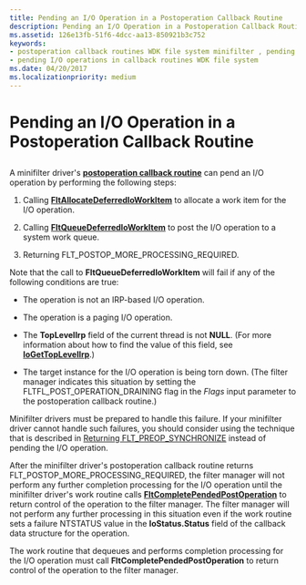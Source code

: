 ```yaml
---
title: Pending an I/O Operation in a Postoperation Callback Routine
description: Pending an I/O Operation in a Postoperation Callback Routine
ms.assetid: 126e13fb-51f6-4dcc-aa13-850921b3c752
keywords:
- postoperation callback routines WDK file system minifilter , pending operations
- pending I/O operations in callback routines WDK file system
ms.date: 04/20/2017
ms.localizationpriority: medium
---
```


# Pending an I/O Operation in a Postoperation Callback Routine


## <span id="ddk_pending_an_io_operation_in_a_postoperation_callback_routine_if"></span><span id="DDK_PENDING_AN_IO_OPERATION_IN_A_POSTOPERATION_CALLBACK_ROUTINE_IF"></span>


A minifilter driver's [**postoperation callback routine**](/windows-hardware/drivers/ddi/fltkernel/nc-fltkernel-pflt_post_operation_callback) can pend an I/O operation by performing the following steps:

1.  Calling [**FltAllocateDeferredIoWorkItem**](/windows-hardware/drivers/ddi/fltkernel/nf-fltkernel-fltallocatedeferredioworkitem) to allocate a work item for the I/O operation.

2.  Calling [**FltQueueDeferredIoWorkItem**](/windows-hardware/drivers/ddi/fltkernel/nf-fltkernel-fltqueuedeferredioworkitem) to post the I/O operation to a system work queue.

3.  Returning FLT\_POSTOP\_MORE\_PROCESSING\_REQUIRED.

Note that the call to **FltQueueDeferredIoWorkItem** will fail if any of the following conditions are true:

-   The operation is not an IRP-based I/O operation.

-   The operation is a paging I/O operation.

-   The **TopLevelIrp** field of the current thread is not **NULL**. (For more information about how to find the value of this field, see [**IoGetTopLevelIrp**](/windows-hardware/drivers/ddi/ntifs/nf-ntifs-iogettoplevelirp).)

-   The target instance for the I/O operation is being torn down. (The filter manager indicates this situation by setting the FLTFL\_POST\_OPERATION\_DRAINING flag in the *Flags* input parameter to the postoperation callback routine.)

Minifilter drivers must be prepared to handle this failure. If your minifilter driver cannot handle such failures, you should consider using the technique that is described in [Returning FLT\_PREOP\_SYNCHRONIZE](returning-flt-preop-synchronize.md) instead of pending the I/O operation.

After the minifilter driver's postoperation callback routine returns FLT\_POSTOP\_MORE\_PROCESSING\_REQUIRED, the filter manager will not perform any further completion processing for the I/O operation until the minifilter driver's work routine calls [**FltCompletePendedPostOperation**](/windows-hardware/drivers/ddi/fltkernel/nf-fltkernel-fltcompletependedpostoperation) to return control of the operation to the filter manager. The filter manager will not perform any further processing in this situation even if the work routine sets a failure NTSTATUS value in the **IoStatus.Status** field of the callback data structure for the operation.

The work routine that dequeues and performs completion processing for the I/O operation must call **FltCompletePendedPostOperation** to return control of the operation to the filter manager.

 

